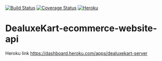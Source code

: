 [![Build Status](https://travis-ci.org/MielynA/DealuxeKart-ecommerce-website-api.svg?branch=master)](https://travis-ci.org/MielynA/DealuxeKart-ecommerce-website-api)
[![Coverage Status](https://coveralls.io/repos/github/MielynA/DealuxeKart-ecommerce-website-api/badge.svg?branch=master)](https://coveralls.io/github/MielynA/DealuxeKart-ecommerce-website-api?branch=master)
[![Heroku](http://heroku-badge.herokuapp.com/?app=pecommercedealuxekart&style=flat)](http://ecommercedealuxekart.herokuapp.com/) 
# DealuxeKart-ecommerce-website-api


Heroku link 
https://dashboard.heroku.com/apps/dealuxekart-server

